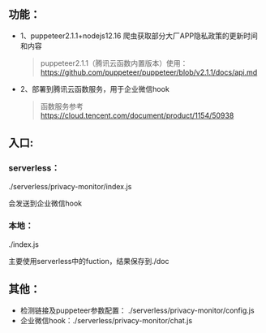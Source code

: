 ## 功能：
* 1、puppeteer2.1.1+nodejs12.16 爬虫获取部分大厂APP隐私政策的更新时间和内容
    > puppeteer2.1.1（腾讯云函数内置版本）使用：https://github.com/puppeteer/puppeteer/blob/v2.1.1/docs/api.md

* 2、部署到腾讯云函数服务，用于企业微信hook
    > 函数服务参考 https://cloud.tencent.com/document/product/1154/50938


## 入口:
### serverless：
   ./serverless/privacy-monitor/index.js

   会发送到企业微信hook
### 本地：
./index.js 

主要使用serverless中的fuction，结果保存到./doc

## 其他：
* 检测链接及puppeteer参数配置： ./serverless/privacy-monitor/config.js
* 企业微信hook：./serverless/privacy-monitor/chat.js

